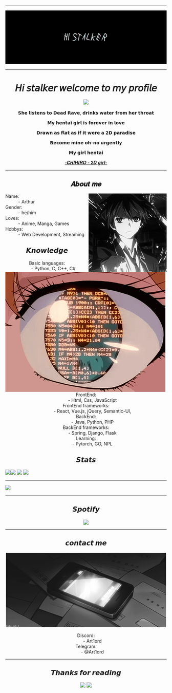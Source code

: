 ---
<div align="center">
    <img src="https://github.com/Art1ord/Art1ord/blob/main/assets/banner.jpg">
</div>

 ---

<div align="center">
    <h1>𝘏𝘪 𝘴𝘵𝘢𝘭𝘬𝘦𝘳 𝘸𝘦𝘭𝘤𝘰𝘮𝘦 𝘵𝘰 𝘮𝘺 𝘱𝘳𝘰𝘧𝘪𝘭𝘦</h1>
    <a href="https://discord.com/users/936621352738250843">
    <img src="https://lanyard.cnrad.dev/api/936621352738250843?bg=512f9c&borderRadius=15px"/>
    </a>
    <p>𝗦𝗵𝗲 𝗹𝗶𝘀𝘁𝗲𝗻𝘀 𝘁𝗼 𝗗𝗲𝗮𝗱 𝗥𝗮𝘃𝗲, 𝗱𝗿𝗶𝗻𝗸𝘀 𝘄𝗮𝘁𝗲𝗿 𝗳𝗿𝗼𝗺 𝗵𝗲𝗿 𝘁𝗵𝗿𝗼𝗮𝘁</p>
    <p>𝗠𝘆 𝗵𝗲𝗻𝘁𝗮𝗶 𝗴𝗶𝗿𝗹 𝗶𝘀 𝗳𝗼𝗿𝗲𝘃𝗲𝗿 𝗶𝗻 𝗹𝗼𝘃𝗲</p>
    <p>𝗗𝗿𝗮𝘄𝗻 𝗮𝘀 𝗳𝗹𝗮𝘁 𝗮𝘀 𝗶𝗳 𝗶𝘁 𝘄𝗲𝗿𝗲 𝗮 𝟮𝗗 𝗽𝗮𝗿𝗮𝗱𝗶𝘀𝗲</p>
    <p>𝗕𝗲𝗰𝗼𝗺𝗲 𝗺𝗶𝗻𝗲 𝗼𝗵-𝗻𝗼 𝘂𝗿𝗴𝗲𝗻𝘁𝗹𝘆</p>
    <p>𝗠𝘆 𝗴𝗶𝗿𝗹 𝗵𝗲𝗻𝘁𝗮𝗶</p>
    <p><a href="https://youtu.be/qFmjFnDWpjU">-𝑪𝑯𝑰𝑯𝑰𝑹𝑶 - 𝟐𝑫 𝒈𝒊𝒓𝒍-</a></p>
</div>

---
<div>
<h2 align="center"> 𝑨𝒃𝒐𝒖𝒕 𝒎𝒆 </h2>
  <div align="center">
<img src="https://github.com/Art1ord/Art1ord/blob/main/assets/me.gif" align="right">
  </div>
<dl>
  <dt>Name:</dt>
  <dd>- Arthur </dd>
  <dt>Gender:</dt>
  <dd>- he/him </dd>
  <dt>Loves:</dt>
  <dd>- Anime, Manga, Games </dd>
  <dt>Hobbys:</dt>
  <dd>- Web Development, Streaming </dd>
</dl>
</div>

<div>
<h2 align="center"> 𝙆𝙣𝙤𝙬𝙡𝙚𝙙𝙜𝙚 </h2>
  <div align="center">
<img src="https://github.com/Art1ord/Art1ord/blob/main/assets/Knowledge.gif" align="left">

  <dl>
  <dt>Basic languages:</dt>
  <dd>- Python, C, C++, C# </dd>
  <dt>FrontEnd:</dt>
  <dd>- Html, Css, JavaScript </dd>
  <dt>FrontEnd frameworks:</dt>
  <dd>- React, Vue.js, jQuery, Semantic-UI,  </dd>
  <dt>BackEnd:</dt>
  <dd>- Java, Python, PHP</dd>
  <dt>BackEnd frameworks:</dt>
  <dd>- Spring, Django, Flask </dd>
  <dt>Learning:</dt>
  <dd>- Pytorch, GO, NPL</dd>
</dl>
  </div>

<div>
<h2 align="center"> 𝙎𝙩𝙖𝙩𝙨 </h2>
     <a>
    <img align="left" src="https://streak-stats.demolab.com?user=Art1ord&theme=dark&hide_border=true&date_format=n%2Fj%5B%2FY%5D">
    </a>
    <a>
    <img src="https://github-readme-stats.vercel.app/api/top-langs/?username=Art1ord&layout=compact&theme=dark">
    </a>
    <a>
    <img src="https://github-readme-stats.vercel.app/api?username=Art1ord&show_icons=true&theme=dark&show=reviews">
    </a>
    <a>
    <img src="https://github-readme-stats.vercel.app/api/wakatime?username=Art1ord&theme=dark">
    </a>
</div>
 
 ---
<a>
  <img src="https://github-profile-trophy.vercel.app/?username=Art1ord&theme=darkhub&column=7">
</a>

 ---

<div>
<h2 align="center"> 𝙎𝙥𝙤𝙩𝙞𝙛𝙮 </h2>
  <div align="center">
<img src="https://spotify-github-profile.vercel.app/api/view?uid=31d75fmhk4rysok2bwstr3kqzz5y&cover_image=true&theme=novatorem&show_offline=false&background_color=121212&interchange=false&bar_color=53b14f&bar_color_cover=true" align="center">
  </div>
</div>
 
 ---
 <div align="center">
 <h2 align="center"> 𝙘𝙤𝙣𝙩𝙖𝙘𝙩 𝙢𝙚 </h2>
  <a>
    <img src="https://github.com/Art1ord/Art1ord/blob/main/assets/s.gif"/>
    </a>
  <dl>
  <dt>Discord:</dt>
  <dd>- Art1ord</dd>
  <dt>Telegram:</dt>
  <dd>- @Art1ord</dd>
</dl>
</div>

 ---

<div align="center">
 <h2 align="center"> 𝙏𝙝𝙖𝙣𝙠𝙨 𝙛𝙤𝙧 𝙧𝙚𝙖𝙙𝙞𝙣𝙜 </h2>
 <img src="https://typograssy.deno.dev/api?text=Thank%20you%20for%20visiting%20my%20profile!&l0=none&l1=ef858c&l2=62b7d8&l3=ffb6c1&l4=caf9ff&bg=none&frame=none&speed=250&comment=">
 <img src="https://count.getloli.com/get/@Art1ord?theme=moebooru">

</div>
